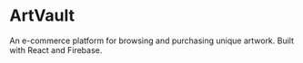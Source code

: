 # ArtVault

An e-commerce platform for browsing and purchasing unique artwork. Built with React and Firebase.
